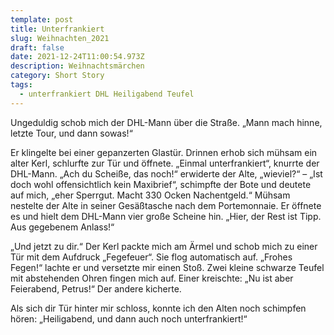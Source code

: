 ```yaml
---
template: post
title: Unterfrankiert
slug: Weihnachten_2021
draft: false
date: 2021-12-24T11:00:54.973Z
description: Weihnachtsmärchen
category: Short Story
tags:
  - unterfrankiert DHL Heiligabend Teufel
---
```

Ungeduldig schob mich der DHL-Mann über die Straße. „Mann mach hinne, letzte Tour, und dann sowas!“



Er klingelte bei einer gepanzerten Glastür. Drinnen erhob sich mühsam ein alter Kerl, schlurfte zur Tür und öffnete. „Einmal unterfrankiert“, knurrte der DHL-Mann. „Ach du Scheiße, das noch!“ erwiderte der Alte, „wieviel?“ – „Ist doch wohl offensichtlich kein Maxibrief“, schimpfte der Bote und deutete auf mich, „eher Sperrgut. Macht 330 Ocken Nachentgeld.“ Mühsam nestelte der Alte in seiner Gesäßtasche nach dem Portemonnaie. Er öffnete es und hielt dem DHL-Mann vier große Scheine hin. „Hier, der Rest ist Tipp. Aus gegebenem Anlass!“



„Und jetzt zu dir.“ Der Kerl packte mich am Ärmel und schob mich zu einer Tür mit dem Aufdruck „Fegefeuer“. Sie flog automatisch auf. „Frohes Fegen!“ lachte er und versetzte mir einen Stoß. Zwei kleine schwarze Teufel mit abstehenden Ohren fingen mich auf. Einer kreischte: „Nu ist aber Feierabend, Petrus!“ Der andere kicherte.



Als sich dir Tür hinter mir schloss, konnte ich den Alten noch schimpfen hören: „Heiligabend, und dann auch noch unterfrankiert!“